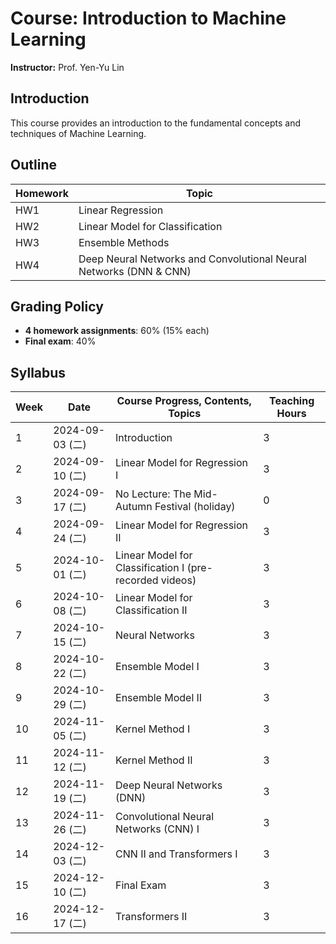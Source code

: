 # Course: Introduction to Machine Learning  
**Instructor:** Prof. Yen-Yu Lin  

## Introduction  
This course provides an introduction to the fundamental concepts and techniques of Machine Learning.

## Outline  

| **Homework** | **Topic**                                     |
|--------------|-----------------------------------------------|
| HW1          | Linear Regression                            |
| HW2          | Linear Model for Classification              |
| HW3          | Ensemble Methods                             |
| HW4          | Deep Neural Networks and Convolutional Neural Networks (DNN & CNN) |

## Grading Policy  
- **4 homework assignments**: 60% (15% each)  
- **Final exam**: 40%  

## Syllabus  

| **Week** | **Date**           | **Course Progress, Contents, Topics**     | **Teaching Hours**  |
|----------|---------------------|-------------------------------------------|---------------------|
| 1        | 2024-09-03 (二)     | Introduction                              | 3                   |
| 2        | 2024-09-10 (二)     | Linear Model for Regression I             | 3                   |
| 3        | 2024-09-17 (二)     | No Lecture: The Mid-Autumn Festival (holiday) | 0               |
| 4        | 2024-09-24 (二)     | Linear Model for Regression II            | 3                   |
| 5        | 2024-10-01 (二)     | Linear Model for Classification I (pre-recorded videos) | 3     |
| 6        | 2024-10-08 (二)     | Linear Model for Classification II        | 3                   |
| 7        | 2024-10-15 (二)     | Neural Networks                           | 3                   |
| 8        | 2024-10-22 (二)     | Ensemble Model I                          | 3                   |
| 9        | 2024-10-29 (二)     | Ensemble Model II                         | 3                   |
| 10       | 2024-11-05 (二)     | Kernel Method I                           | 3                   |
| 11       | 2024-11-12 (二)     | Kernel Method II                          | 3                   |
| 12       | 2024-11-19 (二)     | Deep Neural Networks (DNN)                | 3                   |
| 13       | 2024-11-26 (二)     | Convolutional Neural Networks (CNN) I     | 3                   |
| 14       | 2024-12-03 (二)     | CNN II and Transformers I                 | 3                   |
| 15       | 2024-12-10 (二)     | Final Exam                                | 3                   |
| 16       | 2024-12-17 (二)     | Transformers II                           | 3                   |

